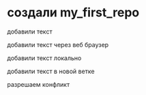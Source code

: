 # создали my_first_repo

добавили текст

добавили текст через веб браузер

добавили текст локально

добавили текст в новой ветке 

разрешаем конфликт
